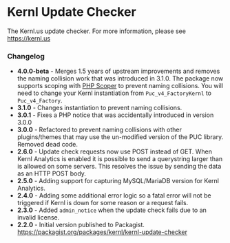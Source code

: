 Kernl Update Checker
====================

The Kernl.us update checker. For more information, please see https://kernl.us

### Changelog

- **4.0.0-beta** - Merges 1.5 years of upstream improvements and removes the naming collision work that was introduced in 3.1.0. The package now supports scoping with [PHP Scoper](https://github.com/humbug/php-scoper) to prevent naming collisions. You will need to change your Kernl instantiation from `Puc_v4_FactoryKernl` to `Puc_v4_Factory`.
- **3.1.0** - Changes instantiation to prevent naming collisions.
- **3.0.1** - Fixes a PHP notice that was accidentally introduced in version 3.0.0
- **3.0.0** - Refactored to prevent naming collisions with other plugins/themes that may use the un-modified version of the PUC library. Removed dead code.
- **2.6.0** - Update check requests now use POST instead of GET. When Kernl Analytics is enabled it is possible to send a querystring larger than is allowed on some servers. This resolves the issue by sending the data as an HTTP POST body.
- **2.5.0** - Adding support for capturing MySQL/MariaDB version for Kernl Analytics.
- **2.4.0** - Adding some additional error logic so a fatal error will not be triggered if Kernl is down for some reason or a request fails.
- **2.3.0** - Added `admin_notice` when the update check fails due to an invalid license.
- **2.2.0** - Initial version published to Packagist. https://packagist.org/packages/kernl/kernl-update-checker